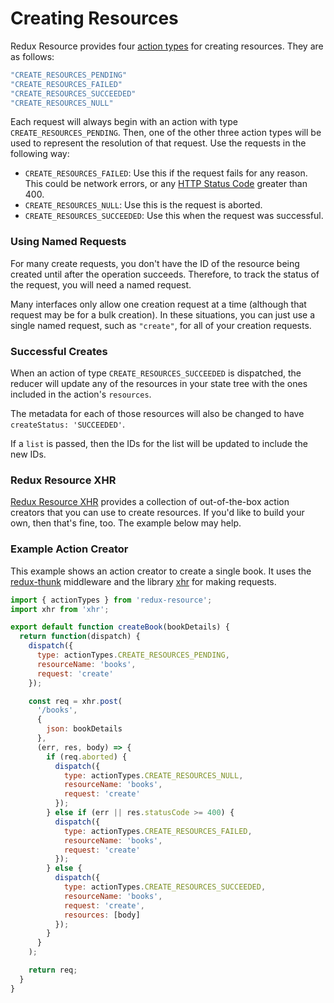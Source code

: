 # Creating Resources

Redux Resource provides four [action types](./faq/action-types.md) for
creating resources. They are as follows:

```js
"CREATE_RESOURCES_PENDING"
"CREATE_RESOURCES_FAILED"
"CREATE_RESOURCES_SUCCEEDED"
"CREATE_RESOURCES_NULL"
```

Each request will always begin with an action with type
`CREATE_RESOURCES_PENDING`. Then, one of the other three action types will be
used to represent the resolution of that request. Use the requests in the
following way:

- `CREATE_RESOURCES_FAILED`: Use this if the request fails for any reason. This
  could be network errors, or any
  [HTTP Status Code](https://en.wikipedia.org/wiki/List_of_HTTP_status_codes)
  greater than 400.
- `CREATE_RESOURCES_NULL`: Use this is the request is aborted.
- `CREATE_RESOURCES_SUCCEEDED`: Use this when the request was successful.

### Using Named Requests

For many create requests, you don't have the ID of the resource being created
until after the operation succeeds. Therefore, to track the status of the
request, you will need a named request.

Many interfaces only allow one creation request at a time (although that
request may be for a bulk creation). In these situations, you can just use a
single named request, such as `"create"`, for all of your creation requests.

### Successful Creates

When an action of type `CREATE_RESOURCES_SUCCEEDED` is dispatched, the
reducer will update any of the resources in your state tree with the ones
included in the action's `resources`.

The metadata for each of those resources will also be changed to have
`createStatus: 'SUCCEEDED'`.

If a `list` is passed, then the IDs for the list will be updated to include
the new IDs.

### Redux Resource XHR

[Redux Resource XHR](/docs/extras/redux-resource-xhr.md) 
provides a collection of out-of-the-box action creators that you can use to 
create resources. If you'd like to build your own, then that's fine, too. The 
example below may help.

### Example Action Creator

This example shows an action creator to create a single book. It uses the
[redux-thunk](https://github.com/gaearon/redux-thunk) middleware and the
library [xhr](https://github.com/naugtur/xhr) for making requests.

```js
import { actionTypes } from 'redux-resource';
import xhr from 'xhr';

export default function createBook(bookDetails) {
  return function(dispatch) {
    dispatch({
      type: actionTypes.CREATE_RESOURCES_PENDING,
      resourceName: 'books',
      request: 'create'
    });

    const req = xhr.post(
      '/books',
      {
        json: bookDetails
      },
      (err, res, body) => {
        if (req.aborted) {
          dispatch({
            type: actionTypes.CREATE_RESOURCES_NULL,
            resourceName: 'books',
            request: 'create'
          });
        } else if (err || res.statusCode >= 400) {
          dispatch({
            type: actionTypes.CREATE_RESOURCES_FAILED,
            resourceName: 'books',
            request: 'create'
          });
        } else {
          dispatch({
            type: actionTypes.CREATE_RESOURCES_SUCCEEDED,
            resourceName: 'books',
            request: 'create',
            resources: [body]
          });
        }
      }
    );

    return req;
  }
}
```

